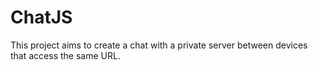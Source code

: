 # ChatJS
This project aims to create a chat with a private server between devices that access the same URL.
